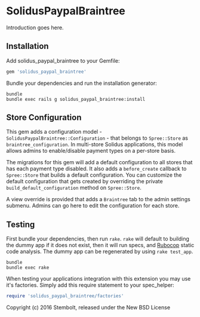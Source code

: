SolidusPaypalBraintree
======================

Introduction goes here.

Installation
------------

Add solidus_paypal_braintree to your Gemfile:

```ruby
gem 'solidus_paypal_braintree'
```

Bundle your dependencies and run the installation generator:

```shell
bundle
bundle exec rails g solidus_paypal_braintree:install
```

Store Configuration
-------------------

This gem adds a configuration model - `SolidusPaypalBraintree::Configuration` -
that belongs to `Spree::Store` as `braintree_configuration`. In multi-store
Solidus applications, this model allows admins to enable/disable payment types
on a per-store basis.

The migrations for this gem will add a default configuration to all stores that
has each payment type disabled. It also adds a `before_create` callback to
`Spree::Store` that builds a default configuration. You can customize the
default configuration that gets created by overriding the private
`build_default_configuration` method on `Spree::Store`.

A view override is provided that adds a `Braintree` tab to the admin settings
submenu. Admins can go here to edit the configuration for each store.

Testing
-------

First bundle your dependencies, then run `rake`. `rake` will default to building the dummy app if it does not exist, then it will run specs, and [Rubocop](https://github.com/bbatsov/rubocop) static code analysis. The dummy app can be regenerated by using `rake test_app`.

```shell
bundle
bundle exec rake
```

When testing your applications integration with this extension you may use it's factories.
Simply add this require statement to your spec_helper:

```ruby
require 'solidus_paypal_braintree/factories'
```

Copyright (c) 2016 Stembolt, released under the New BSD License
